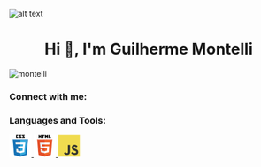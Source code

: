 
![alt text](https://steamuserimages-a.akamaihd.net/ugc/1559891726093942691/DCA091F0E5821D0833EF7D8F157381A74E05EE4D/?imw=5000&imh=5000&ima=fit&impolicy=Letterbox&imcolor=%23000000&letterbox=false)
<h1 align="center">Hi 🤖, I'm Guilherme Montelli</h1>
<p align="left"> <img src="https://komarev.com/ghpvc/?username=montelli&label=Profile%20views&color=bb09be&style=flat" alt="montelli" /> </p>

<h3 align="left">Connect with me:</h3>
<p align="left">
</p>

<h3 align="left">Languages and Tools:</h3>
<p align="left"> <a href="https://www.w3schools.com/css/" target="_blank" rel="noreferrer"> <img src="https://raw.githubusercontent.com/devicons/devicon/master/icons/css3/css3-original-wordmark.svg" alt="css3" width="40" height="40"/> </a> <a href="https://www.w3.org/html/" target="_blank" rel="noreferrer"> <img src="https://raw.githubusercontent.com/devicons/devicon/master/icons/html5/html5-original-wordmark.svg" alt="html5" width="40" height="40"/> </a> <a href="https://developer.mozilla.org/en-US/docs/Web/JavaScript" target="_blank" rel="noreferrer"> <img src="https://raw.githubusercontent.com/devicons/devicon/master/icons/javascript/javascript-original.svg" alt="javascript" width="40" height="40"/> </a> </p>
